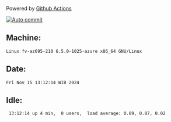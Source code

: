 Powered by [Github Actions](https://github.com/features/actions)

[![Auto commit](https://github.com/hiage/workstation/workflows/Auto%20commit/badge.svg)](https://github.com/hiage/workstation/actions?query=workflow%3A%22Auto+commit%22)

## Machine:
```
Linux fv-az695-210 6.5.0-1025-azure x86_64 GNU/Linux
```
## Date:
```
Fri Nov 15 13:12:14 WIB 2024
```
## Idle:
```
 13:12:14 up 4 min,  0 users,  load average: 0.09, 0.07, 0.02
```
